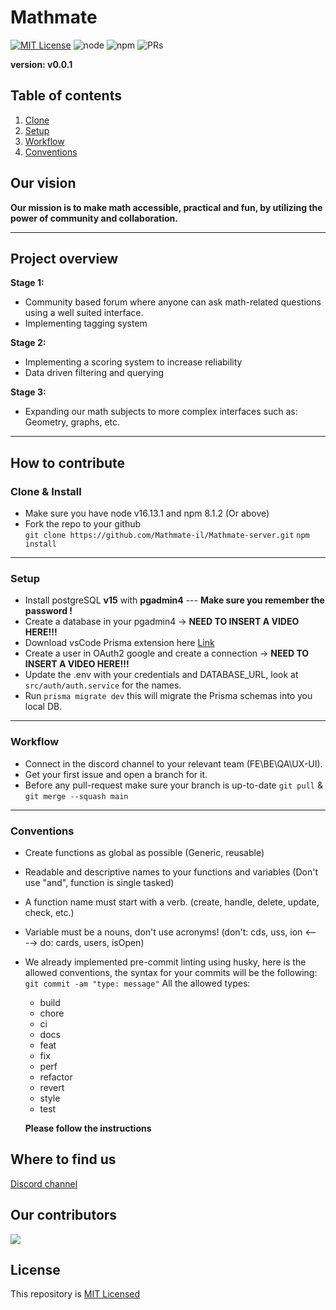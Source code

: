 # Mathmate

[![MIT License](https://img.shields.io/badge/License-MIT-green.svg)](https://choosealicense.com/licenses/mit/)
![node](https://img.shields.io/badge/node-16.13.1-green)
![npm](https://img.shields.io/badge/npm-8.1.2-green)
![PRs](https://img.shields.io/badge/PRs-Coming%20soon-orange)

**version: v0.0.1**

## Table of contents

1. [Clone](#clone)
2. [Setup](#setup)
3. [Workflow](#workflow)
4. [Conventions](#conventions)

## Our vision

**Our mission is to make math accessible, practical and fun, by utilizing the power of community and collaboration.**

---

## Project overview

**Stage 1:**

- Community based forum where anyone can ask math-related questions using a well suited interface.
- Implementing tagging system

**Stage 2:**

- Implementing a scoring system to increase reliability
- Data driven filtering and querying

**Stage 3:**

- Expanding our math subjects to more complex interfaces such as: Geometry, graphs, etc.

---

## How to contribute

### Clone & Install <a name="clone"></a>

- Make sure you have node v16.13.1 and npm 8.1.2 (Or above)
- Fork the repo to your github  
  `git clone https://github.com/Mathmate-il/Mathmate-server.git`
  `npm install`

---

### Setup <a name="setup"></a>

- Install postgreSQL **v15** with **pgadmin4** --- **Make sure you remember the password !**
- Create a database in your pgadmin4 -> **NEED TO INSERT A VIDEO HERE!!!**
- Download vsCode Prisma extension here [Link](https://marketplace.visualstudio.com/items?itemName=Prisma.prisma)
- Create a user in OAuth2 google and create a connection -> **NEED TO INSERT A VIDEO HERE!!!**
- Update the .env with your credentials and DATABASE_URL, look at `src/auth/auth.service` for the names.
- Run `prisma migrate dev` this will migrate the Prisma schemas into you local DB.

---

### Workflow <a name="workflow"></a>

- Connect in the discord channel to your relevant team (FE\BE\QA\UX-UI).
- Get your first issue and open a branch for it.
- Before any pull-request make sure your branch is up-to-date `git pull` & `git merge --squash main`

---

### Conventions <a name="conventions"></a>

- Create functions as global as possible (Generic, reusable)
- Readable and descriptive names to your functions and variables (Don't use "and", function is single tasked)
- A function name must start with a verb. (create, handle, delete, update, check, etc.)
- Variable must be a nouns, don't use acronyms! (don't: cds, uss, ion <----> do: cards, users, isOpen)
- We already implemented pre-commit linting using husky, here is the allowed conventions,
  the syntax for your commits will be the following: `git commit -am "type: message"`
  All the allowed types:

  - build
  - chore
  - ci
  - docs
  - feat
  - fix
  - perf
  - refactor
  - revert
  - style
  - test

  **Please follow the instructions**

## Where to find us

[Discord channel](https://discord.gg/ysffT6BpX7)

## Our contributors

<a href = "https://github.com/Tanu-N-Prabhu/Python/graphs/contributors">
  <img src = "https://contrib.rocks/image?repo = GitHub_username/repository_name"/>
</a>

## License

This repository is [MIT Licensed](https://github.com/Mathmate-il/Mathmate-server/blob/main/LICENCE)
